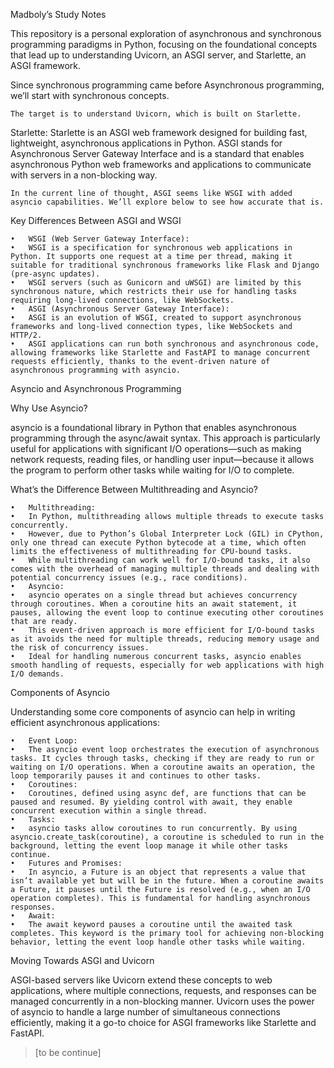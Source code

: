 Madboly’s Study Notes

This repository is a personal exploration of asynchronous and synchronous programming paradigms in Python, focusing on the foundational concepts that lead up to understanding Uvicorn, an ASGI server, and Starlette, an ASGI framework.

Since synchronous programming came before Asynchronous programming, we’ll start with synchronous concepts.

	The target is to understand Uvicorn, which is built on Starlette.

Starlette: Starlette is an ASGI web framework designed for building fast, lightweight, asynchronous applications in Python. ASGI stands for Asynchronous Server Gateway Interface and is a standard that enables asynchronous Python web frameworks and applications to communicate with servers in a non-blocking way.

	In the current line of thought, ASGI seems like WSGI with added asyncio capabilities. We’ll explore below to see how accurate that is.

Key Differences Between ASGI and WSGI

	•	WSGI (Web Server Gateway Interface):
	•	WSGI is a specification for synchronous web applications in Python. It supports one request at a time per thread, making it suitable for traditional synchronous frameworks like Flask and Django (pre-async updates).
	•	WSGI servers (such as Gunicorn and uWSGI) are limited by this synchronous nature, which restricts their use for handling tasks requiring long-lived connections, like WebSockets.
	•	ASGI (Asynchronous Server Gateway Interface):
	•	ASGI is an evolution of WSGI, created to support asynchronous frameworks and long-lived connection types, like WebSockets and HTTP/2.
	•	ASGI applications can run both synchronous and asynchronous code, allowing frameworks like Starlette and FastAPI to manage concurrent requests efficiently, thanks to the event-driven nature of asynchronous programming with asyncio.

Asyncio and Asynchronous Programming

Why Use Asyncio?

asyncio is a foundational library in Python that enables asynchronous programming through the async/await syntax. This approach is particularly useful for applications with significant I/O operations—such as making network requests, reading files, or handling user input—because it allows the program to perform other tasks while waiting for I/O to complete.

What’s the Difference Between Multithreading and Asyncio?

	•	Multithreading:
	•	In Python, multithreading allows multiple threads to execute tasks concurrently.
	•	However, due to Python’s Global Interpreter Lock (GIL) in CPython, only one thread can execute Python bytecode at a time, which often limits the effectiveness of multithreading for CPU-bound tasks.
	•	While multithreading can work well for I/O-bound tasks, it also comes with the overhead of managing multiple threads and dealing with potential concurrency issues (e.g., race conditions).
	•	Asyncio:
	•	asyncio operates on a single thread but achieves concurrency through coroutines. When a coroutine hits an await statement, it pauses, allowing the event loop to continue executing other coroutines that are ready.
	•	This event-driven approach is more efficient for I/O-bound tasks as it avoids the need for multiple threads, reducing memory usage and the risk of concurrency issues.
	•	Ideal for handling numerous concurrent tasks, asyncio enables smooth handling of requests, especially for web applications with high I/O demands.

Components of Asyncio

Understanding some core components of asyncio can help in writing efficient asynchronous applications:

	•	Event Loop:
	•	The asyncio event loop orchestrates the execution of asynchronous tasks. It cycles through tasks, checking if they are ready to run or waiting on I/O operations. When a coroutine awaits an operation, the loop temporarily pauses it and continues to other tasks.
	•	Coroutines:
	•	Coroutines, defined using async def, are functions that can be paused and resumed. By yielding control with await, they enable concurrent execution within a single thread.
	•	Tasks:
	•	asyncio tasks allow coroutines to run concurrently. By using asyncio.create_task(coroutine), a coroutine is scheduled to run in the background, letting the event loop manage it while other tasks continue.
	•	Futures and Promises:
	•	In asyncio, a Future is an object that represents a value that isn’t available yet but will be in the future. When a coroutine awaits a Future, it pauses until the Future is resolved (e.g., when an I/O operation completes). This is fundamental for handling asynchronous responses.
	•	Await:
	•	The await keyword pauses a coroutine until the awaited task completes. This keyword is the primary tool for achieving non-blocking behavior, letting the event loop handle other tasks while waiting.

Moving Towards ASGI and Uvicorn

ASGI-based servers like Uvicorn extend these concepts to web applications, where multiple connections, requests, and responses can be managed concurrently in a non-blocking manner. Uvicorn uses the power of asyncio to handle a large number of simultaneous connections efficiently, making it a go-to choice for ASGI frameworks like Starlette and FastAPI.

> [to be continue]